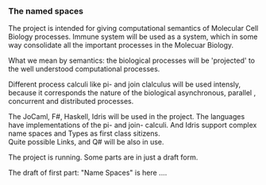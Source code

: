 ### The named spaces

The project is intended for giving computational semantics 
of Molecular Cell Biology processes. Immune system will be 
used as a system, which in some way consolidate all the important 
processes in the Molecuar Biology. 

What we mean by semantics: the biological processes will be 
'projected' to the well understood computational processes. 

Different process calculi like pi- and join clalculus will be 
used intensly, because it corresponds the nature of the biological 
asynchronous, parallel , concurrent and distributed processes.

The JoCaml, F#, Haskell, Idris will be used in the project. The languages 
have implementations of the pi- and join- calculi. And Idris support 
complex name spaces and Types as first class sitizens.  
Quite possible Links, and Q# will be also in use. 

The project is running. Some parts are in just a draft form. 

The draft of first part: "Name Spaces" is here .... 